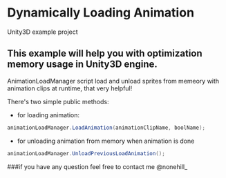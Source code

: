 # Dynamically Loading Animation
 Unity3D example project

## This example will help you with optimization memory usage in Unity3D engine.
AnimationLoadManager script load and unload sprites from memeory with animation clips at runtime, that very helpful!

There's two simple public methods:

- for loading animation:
``` csharp
animationLoadManager.LoadAnimation(animationClipName, boolName);
```
	
- for unloading animation from memory when animation is done
	
```csharp
animationLoadManager.UnloadPreviousLoadAnimation();
```

###if you have any question feel free to contact me @nonehill_
